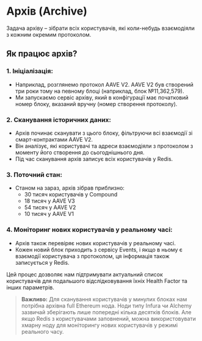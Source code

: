 # Архів (Archive)

Задача архіву – зібрати всіх користувачів, які коли-небудь взаємодіяли з кожним окремим протоколом.

## Як працює архів?

### 1. Ініціалізація:

- Наприклад, розглянемо протокол AAVE V2. AAVE V2 був створений три роки тому на певному блоці (наприклад, блок №11,362,579).
- Ми запускаємо сервіс архіву, який в конфігурації має початковий номер блоку, вказаний вручну (номер створення протоколу).

### 2. Сканування історичних даних:

- Архів починає сканувати з цього блоку, фільтруючи всі взаємодії зі смарт-контрактами AAVE V2.
- Він аналізує, які користувачі та адреси взаємодіяли з протоколом з моменту його створення до сьогоднішнього дня.
- Під час сканування архів записує всіх користувачів у Redis.

### 3. Поточний стан:

- Станом на зараз, архів зібрав приблизно:
  - 30 тисяч користувачів у Compound
  - 18 тисяч у AAVE V3
  - 54 тисяч у AAVE V2
  - 10 тисяч у AAVE V1

### 4. Моніторинг нових користувачів у реальному часі:

- Архів також перевіряє нових користувачів у реальному часі.
- Кожен новий блок приходить з сервісу Events, і якщо в ньому є взаємодії користувача з протоколом, ця інформація також записується у Redis.

Цей процес дозволяє нам підтримувати актуальний список користувачів для подальшого відслідковування їхніх Health Factor та інших параметрів.

> **Важливо:** Для сканування користувачів у минулих блоках нам потрібна архівна full Ethereum нода. Ноди типу Infura чи Alchemy зазвичай зберігають лише попередні кілька десятків блоків. Але якщо Redis з користувачами заповнений, можна використовувати хмарну ноду для моніторингу нових користувачів у режимі реального часу.
